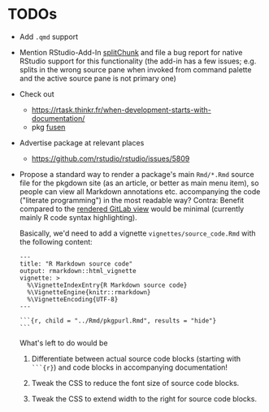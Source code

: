 # TODOs

-   Add `.qmd` support

-   Mention RStudio-Add-In [splitChunk](https://github.com/LudvigOlsen/splitChunk/) and file a bug report for native RStudio support for this functionality (the
    add-in has a few issues; e.g. splits in the wrong source pane when invoked from command palette and the active source pane is not primary one)

-   Check out

    -   <https://rtask.thinkr.fr/when-development-starts-with-documentation/>
    -   pkg [fusen](https://github.com/ThinkR-open/fusen)

-   Advertise package at relevant places

    -   <https://github.com/rstudio/rstudio/issues/5809>

-   Propose a standard way to render a package's main `Rmd/*.Rmd` source file for the pkgdown site (as an article, or better as main menu item), so people can
    view all Markdown annotations etc. accompanying the code ("literate programming") in the most readable way? Contra: Benefit compared to the [rendered GitLab
    view](https://gitlab.com/rpkg.dev/pkgpurl/-/blob/master/Rmd/pkgpurl.Rmd?plain=0) would be minimal (currently mainly R code syntax highlighting).

    Basically, we'd need to add a vignette `vignettes/source_code.Rmd` with the following content:

    ```` rmd
    ---
    title: "R Markdown source code"
    output: rmarkdown::html_vignette
    vignette: >
      %\VignetteIndexEntry{R Markdown source code}
      %\VignetteEngine{knitr::rmarkdown}
      %\VignetteEncoding{UTF-8}
    ---

    ```{r, child = "../Rmd/pkgpurl.Rmd", results = "hide"}
    ```
    ````

    What's left to do would be

    1.  Differentiate between actual source code blocks (starting with ```` ```{r} ````) and code blocks in accompanying documentation!

    2.  Tweak the CSS to reduce the font size of source code blocks.

    3.  Tweak the CSS to extend width to the right for source code blocks.

